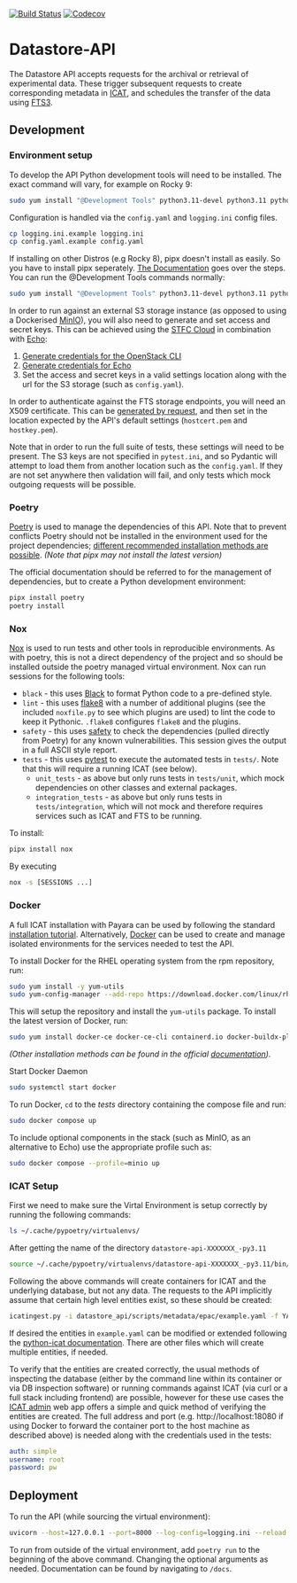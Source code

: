 [![Build Status](https://github.com/ral-facilities/datastore-api/workflows/CI/badge.svg?branch=main)](https://github.com/ral-facilities/datastore-api/actions?query=workflow%3A%22CI%22)
[![Codecov](https://codecov.io/gh/ral-facilities/datastore-api/branch/main/graph/badge.svg)](https://codecov.io/gh/ral-facilities/datastore-api)

# Datastore-API

The Datastore API accepts requests for the archival or retrieval of experimental data.
These trigger subsequent requests to create corresponding metadata in [ICAT](https://icatproject.org/), and schedules the transfer of the data using [FTS3](https://fts3-docs.web.cern.ch/fts3-docs/).

## Development

### Environment setup
To develop the API Python development tools will need to be installed. The exact command will vary, for example on Rocky 9:

```bash
sudo yum install "@Development Tools" python3.11-devel python3.11 python3.11-setuptools openldap-devel swig gcc openssl-devel xrootd-client pipx
```

Configuration is handled via the `config.yaml` and `logging.ini` config files.

```bash
cp logging.ini.example logging.ini
cp config.yaml.example config.yaml
```

If installing on other Distros (e.g Rocky 8), pipx doesn't install as easily. So you have to install pipx seperately. [The Documentation](https://github.com/pypa/pipx?tab=readme-ov-file#on-linux) goes over the steps. You can run the @Development Tools commands normally: 

```bash
sudo yum install "@Development Tools" python3.11-devel python3.11 python3.11-setuptools openldap-devel swig gcc openssl-devel xrootd-client
```


In order to run against an external S3 storage instance (as opposed to using a Dockerised [MinIO](https://min.io/)), you will also need to generate and set access and secret keys. This can be achieved using the [STFC Cloud](https://openstack.stfc.ac.uk) in combination with [Echo](https://s3.echo.stfc.ac.uk):
1. [Generate credentials for the OpenStack CLI](https://stfc.atlassian.net/wiki/spaces/CLOUDKB/pages/1738070/Using+the+OpenStack+Command+Line+Interface)
2. [Generate credentials for Echo](https://stfc.atlassian.net/wiki/spaces/CLOUDKB/pages/377421872/S3+On+OpenStack)
3. Set the access and secret keys in a valid settings location along with the url for the S3 storage (such as `config.yaml`).

In order to authenticate against the FTS storage endpoints, you will need an X509 certificate. This can be [generated by request](https://portal.ca.grid-support.ac.uk/pub/requestUserCert/submitNewUserCertRequest), and then set in the location expected by the API's default settings (`hostcert.pem` and `hostkey.pem`).

Note that in order to run the full suite of tests, these settings will need to be present. The S3 keys are not specified in `pytest.ini`, and so Pydantic will attempt to load them from another location such as the `config.yaml`. If they are not set anywhere then validation will fail, and only tests which mock outgoing requests will be possible.

### Poetry
[Poetry](https://python-poetry.org/) is used to manage the dependencies of this API. Note that to prevent conflicts Poetry should not be installed in the environment used for the project dependencies; [different recommended installation methods are possible](https://python-poetry.org/docs/#installing-with-the-official-installer). _(Note that pipx may not install the latest version)_

The official documentation should be referred to for the management of dependencies, but to create a Python development environment:

```bash
pipx install poetry
poetry install
```

### Nox
[Nox](https://nox.thea.codes) is used to run tests and other tools in reproducible environments. As with poetry, this is not a direct dependency of the project and so should be installed outside the poetry managed virtual environment. Nox can run sessions for the following tools:
- `black` - this uses [Black](https://black.readthedocs.io/en/stable/) to format Python code to a pre-defined style.
- `lint` - this uses [flake8](https://flake8.pycqa.org/en/latest/) with a number of additional plugins (see the included `noxfile.py` to see which plugins are used) to lint the code to keep it Pythonic. `.flake8` configures `flake8` and the plugins.
- `safety` - this uses [safety](https://github.com/pyupio/safety) to check the dependencies (pulled directly from Poetry) for any known vulnerabilities. This session gives the output in a full ASCII style report.
- `tests` - this uses [pytest](https://docs.pytest.org/en/stable/) to execute the automated tests in `tests/`. Note that this will require a running ICAT (see below).
    - `unit_tests` - as above but only runs tests in `tests/unit`, which mock dependencies on other classes and external packages.
    - `integration_tests` - as above but only runs tests in `tests/integration`, which will not mock and therefore requires services such as ICAT and FTS to be running.

To install: 
```bash
pipx install nox
```

By executing 
```bash
nox -s [SESSIONS ...]
```

### Docker
A full ICAT installation with Payara can be used by following the standard [installation tutorial](https://github.com/icatproject/icat.manual/tree/master/tutorials).
Alternatively, [Docker](https://www.docker.com/) can be used to create and manage isolated environments for the services needed to test the API. 

To install Docker for the RHEL operating system from the rpm repository, run:

```bash
sudo yum install -y yum-utils
sudo yum-config-manager --add-repo https://download.docker.com/linux/rhel/docker-ce.repo
```

This will setup the repository and install the `yum-utils` package.
To install the latest version of Docker, run:

```bash
sudo yum install docker-ce docker-ce-cli containerd.io docker-buildx-plugin docker-compose-plugin
```

_(Other installation methods can be found in the official [documentation](https://docs.docker.com/engine/install/rhel/#install-using-the-repository))._

Start Docker Daemon

```bash
sudo systemctl start docker
```

To run Docker, `cd` to the _tests_ directory containing the compose file and run:

```bash
sudo docker compose up
```

To include optional components in the stack (such as MinIO, as an alternative to Echo) use the appropriate profile such as:

```bash
sudo docker compose --profile=minio up
```

### ICAT Setup
First we need to make sure the Virtal Environment is setup correctly by running the following commands:

```bash
ls ~/.cache/pypoetry/virtualenvs/
```
After getting the name of the directory ```datastore-api-XXXXXXX_-py3.11```

```bash
source ~/.cache/pypoetry/virtualenvs/datastore-api-XXXXXXX_-py3.11/bin/activate
```

Following the above commands will create containers for ICAT and the underlying database, but not any data. The requests to the API implicitly assume that certain high level entities exist, so these should be created:

```bash
icatingest.py -i datastore_api/scripts/metadata/epac/example.yaml -f YAML --duplicate IGNORE --url http://localhost:18080 --no-check-certificate --auth simple --user root --pass pw
```

If desired the entities in `example.yaml` can be modified or extended following the [python-icat documentation](https://python-icat.readthedocs.io/en/1.3.0/icatingest.html). There are other files which will create multiple entities, if needed.

To verify that the entities are created correctly, the usual methods of inspecting the database (either by the command line within its container or via DB inspection software) or running commands against ICAT (via curl or a full stack including frontend) are possible, however for these use cases the [ICAT admin](https://icatadmin.netlify.app/) web app offers a simple and quick method of verifying the entities are created. The full address and port (e.g. http://localhost:18080 if using Docker to forward the container port to the host machine as described above) is needed along with the credentials used in the tests:
```yaml
auth: simple
username: root
password: pw
```

## Deployment
To run the API (while sourcing the virtual environment):

```bash
uvicorn --host=127.0.0.1 --port=8000 --log-config=logging.ini --reload datastore_api.main:app
```

To run from outside of the virtual environment, add `poetry run` to the beginning of the above command.
Changing the optional arguments as needed. Documentation can be found by navigating to `/docs`.
